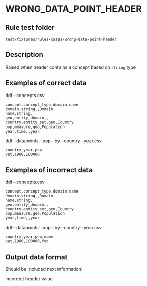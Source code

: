 # WRONG_DATA_POINT_HEADER

## Rule test folder 

`test/fixtures/rules-cases/wrong-data-point-header`

## Description
Raised when header contains a concept based on `string` type 

## Examples of correct data

ddf--concepts.csv
```
concept,concept_type,domain,name
domain,string,,Domain
name,string,,
geo,entity_domain,,
country,entity_set,geo,Country
pop,measure,geo,Population
year,time,,year
```

ddf--datapoints--pop--by--country--year.csv
```
country,year,pop
vat,1960,100000
```

## Examples of incorrect data

ddf--concepts.csv
```
concept,concept_type,domain,name
domain,string,,Domain
name,string,,
geo,entity_domain,,
country,entity_set,geo,Country
pop,measure,geo,Population
year,time,,year
```

ddf--datapoints--pop--by--country--year.csv
```
country,year,pop,name
vat,1960,100000,foo
```

## Output data format

Should be included next information:

incorrect header value
